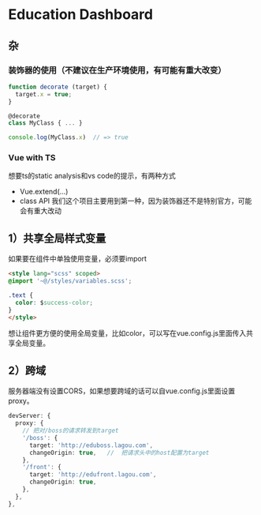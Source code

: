 # Education Dashboard
## 杂
### 装饰器的使用（不建议在生产环境使用，有可能有重大改变）
```ts
function decorate (target) {
  target.x = true;
}

@decorate
class MyClass { ... }

console.log(MyClass.x)  // => true
```

### Vue with TS
想要ts的static analysis和vs code的提示，有两种方式
- Vue.extend(...)
- class API
我们这个项目主要用到第一种，因为装饰器还不是特别官方，可能会有重大改动

## 1）共享全局样式变量
如果要在组件中单独使用变量，必须要import
```html
<style lang="scss" scoped>
@import '~@/styles/variables.scss';

.text {
  color: $success-color;
}
</style>
```

想让组件更方便的使用全局变量，比如color，可以写在vue.config.js里面传入共享全局变量。

## 2）跨域
服务器端没有设置CORS，如果想要跨域的话可以自vue.config.js里面设置proxy。
```ts
devServer: {
  proxy: {
    // 把对/boss的请求转发到target
    '/boss': {
      target: 'http://eduboss.lagou.com',
      changeOrigin: true,   //  把请求头中的host配置为target
    },
    '/front': {
      target: 'http://edufront.lagou.com',
      changeOrigin: true,
    },
  },
},
```
